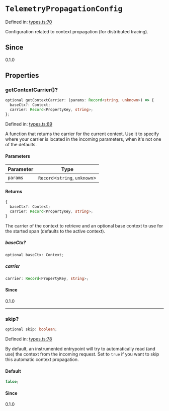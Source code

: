 # `TelemetryPropagationConfig`

Defined in: [types.ts:70](https://github.com/adobe/aio-lib-telemetry/blob/9592ef0d673b0c1c4209408c0de01f199de38283/source/types.ts#L70)

Configuration related to context propagation (for distributed tracing).

## Since

0.1.0

## Properties

### getContextCarrier()?

```ts
optional getContextCarrier: (params: Record<string, unknown>) => {
  baseCtx?: Context;
  carrier: Record<PropertyKey, string>;
};
```

Defined in: [types.ts:89](https://github.com/adobe/aio-lib-telemetry/blob/9592ef0d673b0c1c4209408c0de01f199de38283/source/types.ts#L89)

A function that returns the carrier for the current context.
Use it to specify where your carrier is located in the incoming parameters, when it's not one of the defaults.

#### Parameters

| Parameter | Type                            |
| --------- | ------------------------------- |
| `params`  | `Record`\<`string`, `unknown`\> |

#### Returns

```ts
{
  baseCtx?: Context;
  carrier: Record<PropertyKey, string>;
}
```

The carrier of the context to retrieve and an optional base context to use for the started span (defaults to the active context).

##### baseCtx?

```ts
optional baseCtx: Context;
```

##### carrier

```ts
carrier: Record<PropertyKey, string>;
```

#### Since

0.1.0

---

### skip?

```ts
optional skip: boolean;
```

Defined in: [types.ts:78](https://github.com/adobe/aio-lib-telemetry/blob/9592ef0d673b0c1c4209408c0de01f199de38283/source/types.ts#L78)

By default, an instrumented entrypoint will try to automatically read (and use) the context from the incoming request.
Set to `true` if you want to skip this automatic context propagation.

#### Default

```ts
false;
```

#### Since

0.1.0
